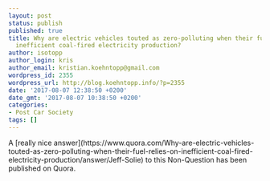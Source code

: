 ```yaml
---
layout: post
status: publish
published: true
title: Why are electric vehicles touted as zero-polluting when their fuel relies on
  inefficient coal-fired electricity production?
author: isotopp
author_login: kris
author_email: kristian.koehntopp@gmail.com
wordpress_id: 2355
wordpress_url: http://blog.koehntopp.info/?p=2355
date: '2017-08-07 12:38:50 +0200'
date_gmt: '2017-08-07 10:38:50 +0200'
categories:
- Post Car Society
tags: []
---
```

<p>A [really nice answer](https://www.quora.com/Why-are-electric-vehicles-touted-as-zero-polluting-when-their-fuel-relies-on-inefficient-coal-fired-electricity-production/answer/Jeff-Solie) to this Non-Question has been published on Quora.</p>
